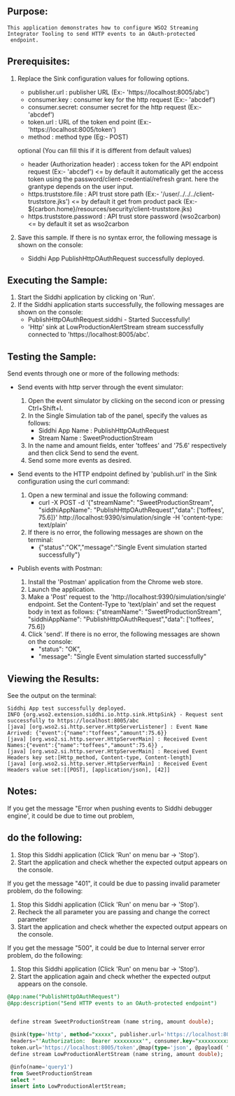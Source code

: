 
## Purpose:
	This application demonstrates how to configure WSO2 Streaming Integrator Tooling to send HTTP events to an OAuth-protected
	 endpoint.
## Prerequisites:
1. Replace the Sink configuration values for following options.
    - publisher.url : publisher URL (Ex:- 'https://localhost:8005/abc')
    - consumer.key  : consumer key for the http request (Ex:- 'abcdef')
    - consumer.secret: consumer secret for the http request (Ex:- 'abcdef')
    - token.url     : URL of the token end point (Ex:- 'https://localhost:8005/token')
    - method        : method type (Eg:- POST)

    optional (You can fill this if it is different from default values)
    - header (Authorization header)  : access token for the API endpoint request (Ex:- 'abcdef') <= by default
    it automatically get the access token using the password/client-credential/refresh grant. here the grantype depends on the user input.
    - https.truststore.file : API trust store path (Ex:- '/user/../../../client-truststore.jks') <= by default
    it get from product pack (Ex:- ${carbon.home}/resources/security/client-truststore.jks)
    - https.truststore.password :  API trust store password (wso2carbon) <= by default it set as wso2carbon

2. Save this sample. If there is no syntax error, the following message is shown on the console:
    * Siddhi App PublishHttpOAuthRequest successfully deployed.

## Executing the Sample:
1) Start the Siddhi application by clicking on 'Run'.
2) If the Siddhi application starts successfully, the following messages are shown on the console:
    * PublishHttpOAuthRequest.siddhi - Started Successfully!
    * 'Http' sink at LowProductionAlertStream stream successfully connected to 'https://localhost:8005/abc'.

## Testing the Sample:
Send events through one or more of the following methods:
* Send events with http server through the event simulator:
    1. Open the event simulator by clicking on the second icon or pressing Ctrl+Shift+I.
	2. In the Single Simulation tab of the panel, specify the values as follows:
        * Siddhi App Name  : PublishHttpOAuthRequest
        * Stream Name     : SweetProductionStream
    3. In the name and amount fields, enter 'toffees' and '75.6' respectively and then click Send to send the event.
    4. Send some more events as desired.

* Send events to the HTTP endpoint defined by 'publish.url' in the Sink configuration using the curl command:
    1. Open a new terminal and issue the following command:
        * curl -X POST -d '{"streamName": "SweetProductionStream", "siddhiAppName": "PublishHttpOAuthRequest","data": ['toffees', 75.6]}' http://localhost:9390/simulation/single -H 'content-type: text/plain'
    2. If there is no error, the following messages are shown on the terminal:
        *  {"status":"OK","message":"Single Event simulation started successfully"}

* Publish events with Postman:
    1. Install the 'Postman' application from the Chrome web store.
    2. Launch the application.
    3. Make a 'Post' request to the 'http://localhost:9390/simulation/single' endpoint. Set the Content-Type to 'text/plain' and set the request body in text as follows:
	{"streamName": "SweetProductionStream", "siddhiAppName": "PublishHttpOAuthRequest","data": ['toffees', 75.6]}
    4. Click 'send'. If there is no error, the following messages are shown on the console:
        *  "status": "OK",
        *  "message": "Single Event simulation started successfully"

## Viewing the Results:
See the output on the terminal:
```
Siddhi App test successfully deployed.
INFO {org.wso2.extension.siddhi.io.http.sink.HttpSink} - Request sent successfully to https://localhost:8005/abc
[java] [org.wso2.si.http.server.HttpServerListener] : Event Name Arrived: {"event":{"name":"toffees","amount":75.6}}
[java] [org.wso2.si.http.server.HttpServerMain] : Received Event Names:{"event":{"name":"toffees","amount":75.6}} ,
[java] [org.wso2.si.http.server.HttpServerMain] : Received Event Headers key set:[Http_method, Content-type, Content-length]
[java] [org.wso2.si.http.server.HttpServerMain] : Received Event Headers value set:[[POST], [application/json], [42]]
```

## Notes:
If you get the message "Error when pushing events to Siddhi debugger engine', it could be due to time out problem,
## do the following:
1. Stop this Siddhi application (Click 'Run' on menu bar -> 'Stop').
2. Start the application and check whether the expected output appears on the console.

If you get the message "401", it could be due to passing invalid parameter problem, do the following:
1. Stop this Siddhi application (Click 'Run' on menu bar -> 'Stop').
2. Recheck the all parameter you are passing and change the correct parameter
3. Start the application and check whether the expected output appears on the console.

If you get the message "500", it could be due to Internal server error problem, do the following:
1. Stop this Siddhi application (Click 'Run' on menu bar -> 'Stop').
2. Start the application again and check whether the expected output appears on the console.


```sql
@App:name("PublishHttpOAuthRequest")
@App:description("Send HTTP events to an OAuth-protected endpoint")


 define stream SweetProductionStream (name string, amount double);

 @sink(type='http', method="xxxxx", publisher.url='https://localhost:8005/abc',
 headers="'Authorization:  Bearer xxxxxxxxx'", consumer.key="xxxxxxxxxx", consumer.secret="xxxxxxxxxxx",
 token.url='https://localhost:8005/token',@map(type='json', @payload( "{'name': {{name}}, 'amount': {{amount}}}")))
 define stream LowProductionAlertStream (name string, amount double);

 @info(name='query1')
 from SweetProductionStream
 select *
 insert into LowProductionAlertStream;
```